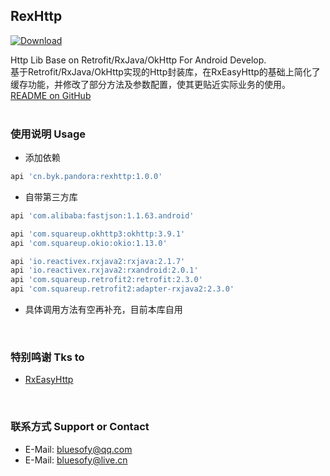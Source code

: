 ## RexHttp

[ ![Download](https://api.bintray.com/packages/blueyuki/maven/RexHttp/images/download.svg) ](https://bintray.com/blueyuki/maven/RexHttp/1.0.0)

Http Lib Base on Retrofit/RxJava/OkHttp For Android Develop.
<br>
基于Retrofit/RxJava/OkHttp实现的Http封装库，在RxEasyHttp的基础上简化了缓存功能，并修改了部分方法及参数配置，使其更贴近实际业务的使用。
[README on GitHub](https://github.com/bluesofy/AvatarView/blob/master/README.md)
<br>
<br>

### 使用说明  Usage
- 添加依赖
```gradle
api 'cn.byk.pandora:rexhttp:1.0.0'
```

- 自带第三方库
```gradle
api 'com.alibaba:fastjson:1.1.63.android'

api 'com.squareup.okhttp3:okhttp:3.9.1'
api 'com.squareup.okio:okio:1.13.0'

api 'io.reactivex.rxjava2:rxjava:2.1.7'
api 'io.reactivex.rxjava2:rxandroid:2.0.1'
api 'com.squareup.retrofit2:retrofit:2.3.0'
api 'com.squareup.retrofit2:adapter-rxjava2:2.3.0'
```

- 具体调用方法有空再补充，目前本库自用
<br>

### 特别鸣谢  Tks to
- [RxEasyHttp](https://github.com/zhou-you/RxEasyHttp)
<br>

### 联系方式  Support or Contact
- E-Mail: bluesofy@qq.com
- E-Mail: bluesofy@live.cn